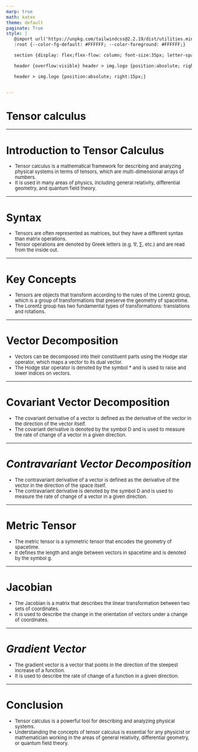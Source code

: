 ```yaml
---
marp: true
math: katex
theme: default
paginate: True
style: |
   @import url('https://unpkg.com/tailwindcss@2.2.19/dist/utilities.min.css');
   :root {--color-fg-default: #FFFFFF; --color-foreground: #FFFFFF;}

   section {display: flex;flex-flow: column; font-size:35px; letter-spacing:1.4px;}

   header {overflow:visible} header > img.logo {position:absolute; right:15px;}

   header > img.logo {position:absolute; right:15px;}


---
```

<!-- backgroundImage: url('backgrounds/aaabstract (15).png') -->
<!-- _class: lead -->

 # Tensor calculus

---
<style scoped>p,li {font-size:0.92em}</style>

 # Introduction to Tensor Calculus
- Tensor calculus is a mathematical framework for describing and analyzing physical systems in terms of tensors, which are multi-dimensional arrays of numbers.
- It is used in many areas of physics, including general relativity, differential geometry, and quantum field theory.


---
<style scoped>p,li {font-size:0.92em}</style>

 # Syntax

- Tensors are often represented as matrices, but they have a different syntax than matrix operations.
- Tensor operations are denoted by Greek letters (e.g. ∇, ∑, etc.) and are read from the inside out.

---
<style scoped>p,li {font-size:0.92em}</style>

 # **Key Concepts**

- Tensors are objects that transform according to the rules of the Lorentz group, which is a group of transformations that preserve the geometry of spacetime.
- The Lorentz group has two fundamental types of transformations: translations and rotations.

---
<style scoped>p,li {font-size:0.92em}</style>

 # Vector Decomposition

- Vectors can be decomposed into their constituent parts using the Hodge star operator, which maps a vector to its dual vector.
- The Hodge star operator is denoted by the symbol * and is used to raise and lower indices on vectors.

---
<style scoped>p,li {font-size:0.92em}</style>

 # Covariant Vector Decomposition
- The covariant derivative of a vector is defined as the derivative of the vector in the direction of the vector itself.
- The covariant derivative is denoted by the symbol D and is used to measure the rate of change of a vector in a given direction.


---
<style scoped>p,li {font-size:0.92em}</style>

 # _Contravariant Vector Decomposition_

- The contravariant derivative of a vector is defined as the derivative of the vector in the direction of the space itself.
- The contravariant derivative is denoted by the symbol D and is used to measure the rate of change of a vector in a given direction.

---
<style scoped>p,li {font-size:0.92em}</style>

 # **Metric Tensor**
- The metric tensor is a symmetric tensor that encodes the geometry of spacetime.
- It defines the length and angle between vectors in spacetime and is denoted by the symbol g.


---
<style scoped>p,li {font-size:0.92em}</style>

 # Jacobian
- The Jacobian is a matrix that describes the linear transformation between two sets of coordinates.
- It is used to describe the change in the orientation of vectors under a change of coordinates.


---
<style scoped>p,li {font-size:0.92em}</style>

 # _Gradient Vector_
- The gradient vector is a vector that points in the direction of the steepest increase of a function.
- It is used to describe the rate of change of a function in a given direction.


---
<style scoped>p,li {font-size:0.92em}</style>

 # Conclusion
- Tensor calculus is a powerful tool for describing and analyzing physical systems.
- Understanding the concepts of tensor calculus is essential for any physicist or mathematician working in the areas of general relativity, differential geometry, or quantum field theory.
